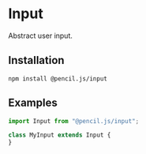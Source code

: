# Input

Abstract user input.


## Installation

    npm install @pencil.js/input


## Examples

```js
import Input from "@pencil.js/input";

class MyInput extends Input {
}
```
